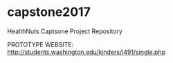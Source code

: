 # capstone2017
HealthNuts Captsone Project Repository

PROTOTYPE WEBSITE: http://students.washington.edu/kinders/i491/single.php
